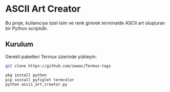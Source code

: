 # ASCII Art Creator

Bu proje, kullanıcıya özel isim ve renk girerek terminalde ASCII art oluşturan bir Python scriptidir.



## Kurulum

Gerekli paketleri Termux üzerinde yükleyin:

```sh
git clone https://github.com/zwwac/Termux-tags

pkg install python
pip install pyfiglet termcolor
python ascii_art_creator.py
